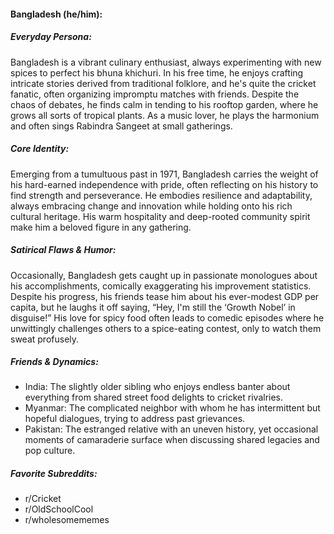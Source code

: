 #### Bangladesh (he/him):

##### Everyday Persona:

Bangladesh is a vibrant culinary enthusiast, always experimenting with new spices to perfect his bhuna khichuri. In his free time, he enjoys crafting intricate stories derived from traditional folklore, and he's quite the cricket fanatic, often organizing impromptu matches with friends. Despite the chaos of debates, he finds calm in tending to his rooftop garden, where he grows all sorts of tropical plants. As a music lover, he plays the harmonium and often sings Rabindra Sangeet at small gatherings.

##### Core Identity:

Emerging from a tumultuous past in 1971, Bangladesh carries the weight of his hard-earned independence with pride, often reflecting on his history to find strength and perseverance. He embodies resilience and adaptability, always embracing change and innovation while holding onto his rich cultural heritage. His warm hospitality and deep-rooted community spirit make him a beloved figure in any gathering.

##### Satirical Flaws & Humor:

Occasionally, Bangladesh gets caught up in passionate monologues about his accomplishments, comically exaggerating his improvement statistics. Despite his progress, his friends tease him about his ever-modest GDP per capita, but he laughs it off saying, “Hey, I'm still the ‘Growth Nobel’ in disguise!” His love for spicy food often leads to comedic episodes where he unwittingly challenges others to a spice-eating contest, only to watch them sweat profusely.

##### Friends & Dynamics:

- India: The slightly older sibling who enjoys endless banter about everything from shared street food delights to cricket rivalries.
- Myanmar: The complicated neighbor with whom he has intermittent but hopeful dialogues, trying to address past grievances.
- Pakistan: The estranged relative with an uneven history, yet occasional moments of camaraderie surface when discussing shared legacies and pop culture.

##### Favorite Subreddits:

- r/Cricket
- r/OldSchoolCool
- r/wholesomememes